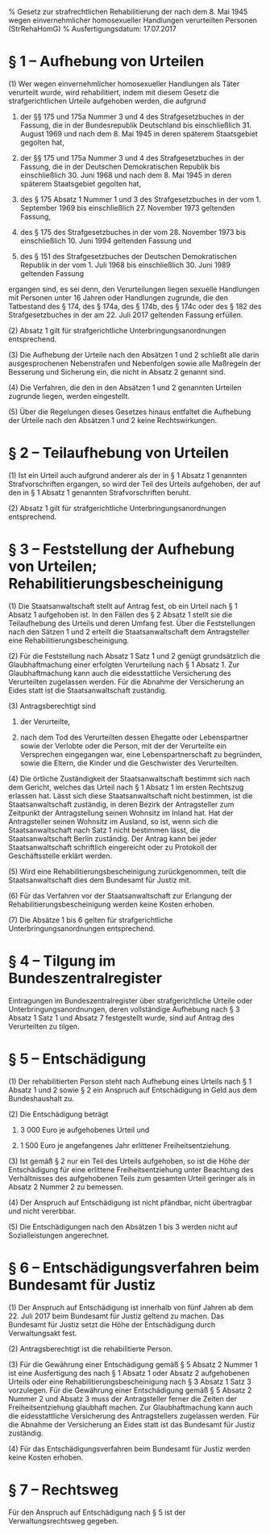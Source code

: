 % Gesetz zur strafrechtlichen Rehabilitierung der nach dem 8. Mai 1945 wegen einvernehmlicher homosexueller Handlungen verurteilten Personen  (StrRehaHomG)
% Ausfertigungsdatum: 17.07.2017
 
# § 1 – Aufhebung von Urteilen

(1) Wer wegen einvernehmlicher homosexueller Handlungen als Täter verurteilt wurde, wird rehabilitiert, indem mit diesem Gesetz die strafgerichtlichen Urteile aufgehoben werden, die aufgrund

1. der §§ 175 und 175a Nummer 3 und 4 des Strafgesetzbuches in der Fassung, die in der Bundesrepublik Deutschland bis einschließlich 31. August 1969 und nach dem 8. Mai 1945 in deren späterem Staatsgebiet gegolten hat,

2. der §§ 175 und 175a Nummer 3 und 4 des Strafgesetzbuches in der Fassung, die in der Deutschen Demokratischen Republik bis einschließlich 30. Juni 1968 und nach dem 8. Mai 1945 in deren späterem Staatsgebiet gegolten hat,

3. des § 175 Absatz 1 Nummer 1 und 3 des Strafgesetzbuches in der vom 1. September 1969 bis einschließlich 27. November 1973 geltenden Fassung,

4. des § 175 des Strafgesetzbuches in der vom 28. November 1973 bis einschließlich 10. Juni 1994 geltenden Fassung und

5. des § 151 des Strafgesetzbuches der Deutschen Demokratischen Republik in der vom 1. Juli 1968 bis einschließlich 30. Juni 1989 geltenden Fassung

ergangen sind, es sei denn, den Verurteilungen liegen sexuelle Handlungen mit Personen unter 16 Jahren oder Handlungen zugrunde, die den Tatbestand des § 174, des § 174a, des § 174b, des § 174c oder des § 182 des Strafgesetzbuches in der am 22. Juli 2017 geltenden Fassung erfüllen.

(2) Absatz 1 gilt für strafgerichtliche Unterbringungsanordnungen entsprechend.

(3) Die Aufhebung der Urteile nach den Absätzen 1 und 2 schließt alle darin ausgesprochenen Nebenstrafen und Nebenfolgen sowie alle Maßregeln der Besserung und Sicherung ein, die nicht in Absatz 2 genannt sind.

(4) Die Verfahren, die den in den Absätzen 1 und 2 genannten Urteilen zugrunde liegen, werden eingestellt.

(5) Über die Regelungen dieses Gesetzes hinaus entfaltet die Aufhebung der Urteile nach den Absätzen 1 und 2 keine Rechtswirkungen.

# § 2 – Teilaufhebung von Urteilen

(1) Ist ein Urteil auch aufgrund anderer als der in § 1 Absatz 1 genannten Strafvorschriften ergangen, so wird der Teil des Urteils aufgehoben, der auf den in § 1 Absatz 1 genannten Strafvorschriften beruht.

(2) Absatz 1 gilt für strafgerichtliche Unterbringungsanordnungen entsprechend.

# § 3 – Feststellung der Aufhebung von Urteilen; Rehabilitierungsbescheinigung

(1) Die Staatsanwaltschaft stellt auf Antrag fest, ob ein Urteil nach § 1 Absatz 1 aufgehoben ist. In den Fällen des § 2 Absatz 1 stellt sie die Teilaufhebung des Urteils und deren Umfang fest. Über die Feststellungen nach den Sätzen 1 und 2 erteilt die Staatsanwaltschaft dem Antragsteller eine Rehabilitierungsbescheinigung.

(2) Für die Feststellung nach Absatz 1 Satz 1 und 2 genügt grundsätzlich die Glaubhaftmachung einer erfolgten Verurteilung nach § 1 Absatz 1. Zur Glaubhaftmachung kann auch die eidesstattliche Versicherung des Verurteilten zugelassen werden. Für die Abnahme der Versicherung an Eides statt ist die Staatsanwaltschaft zuständig.

(3) Antragsberechtigt sind

1. der Verurteilte,

2. nach dem Tod des Verurteilten dessen Ehegatte oder Lebenspartner sowie der Verlobte oder die Person, mit der der Verurteilte ein Versprechen eingegangen war, eine Lebenspartnerschaft zu begründen, sowie die Eltern, die Kinder und die Geschwister des Verurteilten.

(4) Die örtliche Zuständigkeit der Staatsanwaltschaft bestimmt sich nach dem Gericht, welches das Urteil nach § 1 Absatz 1 im ersten Rechtszug erlassen hat. Lässt sich diese Staatsanwaltschaft nicht bestimmen, ist die Staatsanwaltschaft zuständig, in deren Bezirk der Antragsteller zum Zeitpunkt der Antragstellung seinen Wohnsitz im Inland hat. Hat der Antragsteller seinen Wohnsitz im Ausland, so ist, wenn sich die Staatsanwaltschaft nach Satz 1 nicht bestimmen lässt, die Staatsanwaltschaft Berlin zuständig. Der Antrag kann bei jeder Staatsanwaltschaft schriftlich eingereicht oder zu Protokoll der Geschäftsstelle erklärt werden.

(5) Wird eine Rehabilitierungsbescheinigung zurückgenommen, teilt die Staatsanwaltschaft dies dem Bundesamt für Justiz mit.

(6) Für das Verfahren vor der Staatsanwaltschaft zur Erlangung der Rehabilitierungsbescheinigung werden keine Kosten erhoben.

(7) Die Absätze 1 bis 6 gelten für strafgerichtliche Unterbringungsanordnungen entsprechend.

# § 4 – Tilgung im Bundeszentralregister

Eintragungen im Bundeszentralregister über strafgerichtliche Urteile oder Unterbringungsanordnungen, deren vollständige Aufhebung nach § 3 Absatz 1 Satz 1 und Absatz 7 festgestellt wurde, sind auf Antrag des Verurteilten zu tilgen.

# § 5 – Entschädigung

(1) Der rehabilitierten Person steht nach Aufhebung eines Urteils nach § 1 Absatz 1 und 2 sowie § 2 ein Anspruch auf Entschädigung in Geld aus dem Bundeshaushalt zu.

(2) Die Entschädigung beträgt

1. 3 000 Euro je aufgehobenes Urteil und

2. 1 500 Euro je angefangenes Jahr erlittener Freiheitsentziehung.

(3) Ist gemäß § 2 nur ein Teil des Urteils aufgehoben, so ist die Höhe der Entschädigung für eine erlittene Freiheitsentziehung unter Beachtung des Verhältnisses des aufgehobenen Teils zum gesamten Urteil geringer als in Absatz 2 Nummer 2 zu bemessen.

(4) Der Anspruch auf Entschädigung ist nicht pfändbar, nicht übertragbar und nicht vererbbar.

(5) Die Entschädigungen nach den Absätzen 1 bis 3 werden nicht auf Sozialleistungen angerechnet.

# § 6 – Entschädigungsverfahren beim Bundesamt für Justiz

(1) Der Anspruch auf Entschädigung ist innerhalb von fünf Jahren ab dem 22. Juli 2017 beim Bundesamt für Justiz geltend zu machen. Das Bundesamt für Justiz setzt die Höhe der Entschädigung durch Verwaltungsakt fest.

(2) Antragsberechtigt ist die rehabilitierte Person.

(3) Für die Gewährung einer Entschädigung gemäß § 5 Absatz 2 Nummer 1 ist eine Ausfertigung des nach § 1 Absatz 1 oder Absatz 2 aufgehobenen Urteils oder eine Rehabilitierungsbescheinigung nach § 3 Absatz 1 Satz 3 vorzulegen. Für die Gewährung einer Entschädigung gemäß § 5 Absatz 2 Nummer 2 und Absatz 3 muss der Antragsteller ferner die Zeiten der Freiheitsentziehung glaubhaft machen. Zur Glaubhaftmachung kann auch die eidesstattliche Versicherung des Antragstellers zugelassen werden. Für die Abnahme der Versicherung an Eides statt ist das Bundesamt für Justiz zuständig.

(4) Für das Entschädigungsverfahren beim Bundesamt für Justiz werden keine Kosten erhoben.

# § 7 – Rechtsweg

Für den Anspruch auf Entschädigung nach § 5 ist der Verwaltungsrechtsweg gegeben.
